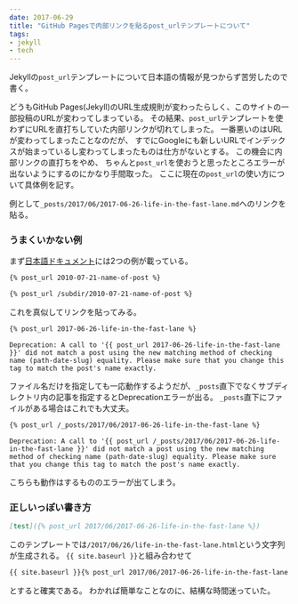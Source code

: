 ```yaml
---
date: 2017-06-29
title: "GitHub Pagesで内部リンクを貼るpost_urlテンプレートについて"
tags:
- jekyll
- tech
---
```


Jekyllの`post_url`テンプレートについて日本語の情報が見つからず苦労したので書く。

どうもGitHub Pages(Jekyll)のURL生成規則が変わったらしく、このサイトの一部投稿のURLが変わってしまっている。
その結果、`post_url`テンプレートを使わずにURLを直打ちしていた内部リンクが切れてしまった。
一番悪いのはURLが変わってしまったことなのだが、
すでにGoogleにも新しいURLでインデックスが始まっているし変わってしまったものは仕方がないとする。
この機会に内部リンクの直打ちをやめ、
ちゃんと`post_url`を使おうと思ったところエラーが出ないようにするのにかなり手間取った。
ここに現在の`post_url`の使い方について具体例を記す。

例として`_posts/2017/06/2017-06-26-life-in-the-fast-lane.md`へのリンクを貼る。

### うまくいかない例

まず[日本語ドキュメント](http://jekyllrb-ja.github.io/docs/templates/#post--url)には2つの例が載っている。

```markdown
{% post_url 2010-07-21-name-of-post %}
```

```markdown
{% post_url /subdir/2010-07-21-name-of-post %}
```

これを真似してリンクを貼ってみる。

```markdown
{% post_url 2017-06-26-life-in-the-fast-lane %}
```

```
Deprecation: A call to '{{ post_url 2017-06-26-life-in-the-fast-lane }}' did not match a post using the new matching method of checking name (path-date-slug) equality. Please make sure that you change this tag to match the post's name exactly.
```

ファイル名だけを指定しても一応動作するようだが、`_posts`直下でなくサブディレクトリ内の記事を指定するとDeprecationエラーが出る。
`_posts`直下にファイルがある場合はこれでも大丈夫。

```markdown
{% post_url /_posts/2017/06/2017-06-26-life-in-the-fast-lane %}
```

```
Deprecation: A call to '{{ post_url /_posts/2017/06/2017-06-26-life-in-the-fast-lane }}' did not match a post using the new matching method of checking name (path-date-slug) equality. Please make sure that you change this tag to match the post's name exactly.
```

こちらも動作はするもののエラーが出てしまう。

### 正しいっぽい書き方

```markdown
[test]({% post_url 2017/06/2017-06-26-life-in-the-fast-lane %})
```

このテンプレートでは`/2017/06/26/life-in-the-fast-lane.html`という文字列が生成される。
`{{ site.baseurl }}`と組み合わせて

```markdown
{{ site.baseurl }}{% post_url 2017/06/2017-06-26-life-in-the-fast-lane %}
```

とすると確実である。
わかれば簡単なことなのに、結構な時間迷っていた。